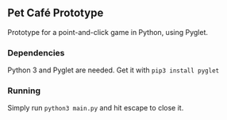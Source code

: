 ## Pet Café Prototype
Prototype for a point-and-click game in Python, using Pyglet.

### Dependencies
Python 3 and Pyglet are needed. Get it with `pip3 install pyglet`

### Running
Simply run `python3 main.py` and hit escape to close it.
